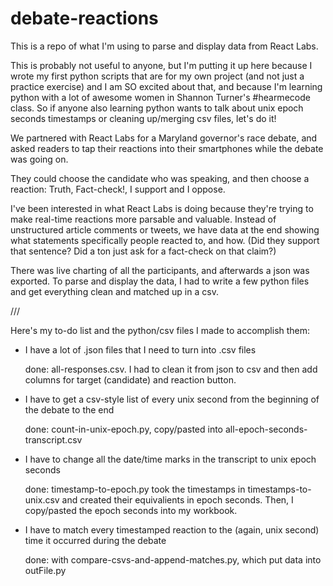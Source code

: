 debate-reactions
================

This is a repo of what I'm using to parse and display data from React Labs.

This is probably not useful to anyone, but I'm putting it up here because I wrote my first python scripts that are for my own project (and not just a practice exercise) and I am SO excited about that, and because I'm learning python with a lot of awesome women in Shannon Turner's #hearmecode class. So if anyone also learning python wants to talk about unix epoch seconds timestamps or cleaning up/merging csv files, let's do it! 

We partnered with React Labs for a Maryland governor's race debate, and asked readers to tap their reactions into their smartphones while the debate was going on. 

They could choose the candidate who was speaking, and then choose a reaction: Truth, Fact-check!, I support and I oppose. 

I've been interested in what React Labs is doing because they're trying to make real-time reactions more parsable and valuable. Instead of unstructured article comments or tweets, we have data at the end showing what statements specifically people reacted to, and how. (Did they support that sentence? Did a ton just ask for a fact-check on that claim?)

There was live charting of all the participants, and afterwards a json was exported. To parse and display the data, I had to write a few python files and get everything clean and matched up in a csv. 

/// 

Here's my to-do list and the python/csv files I made to accomplish them: 

- I have a lot of .json files that I need to turn into .csv files
	
	done: all-responses.csv. I had to clean it from json to csv and then add columns for target (candidate) and reaction button. 

- I have to get a csv-style list of every unix second from the beginning of the debate to the end

	done: count-in-unix-epoch.py, copy/pasted into all-epoch-seconds-transcript.csv

- I have to change all the date/time marks in the transcript to unix epoch seconds

	done: timestamp-to-epoch.py took the timestamps in timestamps-to-unix.csv and created their equivalients in epoch seconds. Then, I copy/pasted the epoch seconds into my workbook. 

- I have to match every timestamped reaction to the (again, unix second) time it occurred during the debate

	done: with compare-csvs-and-append-matches.py, which put data into outFile.py